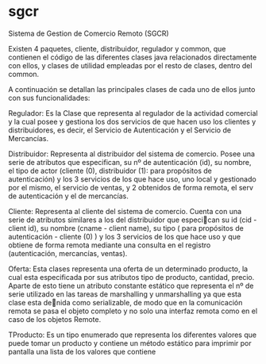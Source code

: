 # sgcr
 Sistema de Gestion de Comercio Remoto (SGCR)

Existen 4 paquetes, cliente, distribuidor, regulador y common, que contienen el
código de las diferentes clases java relacionados directamente con ellos, y clases
de utilidad empleadas por el resto de clases, dentro del common.


A continuación se detallan las principales clases de cada uno de ellos junto con sus
funcionalidades:

Regulador:
Es la Clase que representa al regulador de la actividad comercial y la cual posee
y gestiona los dos servicios de que hacen uso los clientes y distribuidores, es
decir, el Servicio de Autenticación y el Servicio de Mercancías.

Distribuidor:
Representa al distribuidor del sistema de comercio. Posee una serie de atributos
que especifican, su nº de autenticación (id), su nombre, el tipo de actor (cliente
(0), distribuidor (1): para propósitos de autenticación) y los 3 servicios de los
que hace uso, uno local y gestionado por el mismo, el servicio de ventas, y 2
obtenidos de forma remota, el serv de autenticación y el de mercancías.

Cliente:
Representa al cliente del sistema de comercio. Cuenta con una serie de atributos
similares a los del distribuidor que especican su id (cid - client id), su nombre
(cname - client name), su tipo ( para propósitos de autenticación - cliente (0)
) y los 3 servicios de los que hace uso y que obtiene de forma remota mediante
una consulta en el registro (autenticación, mercancías, ventas).

Oferta:
Esta clases representa una oferta de un determinado producto, la cual esta
especificada por sus atributos tipo de producto, cantidad, precio. Aparte de
esto tiene un atributo constante estático que representa el nº de serie utilizado
en las tareas de marshalling y unmarshalling ya que esta clase esta denida
como serializable, de modo que en la comunicación remota se pasa el objeto
completo y no solo una interfaz remota como en el caso de los objetos Remote.

TProducto:
Es un tipo enumerado que representa los diferentes valores que puede tomar un
producto y contiene un método estático para imprimir por pantalla una lista de
los valores que contiene

